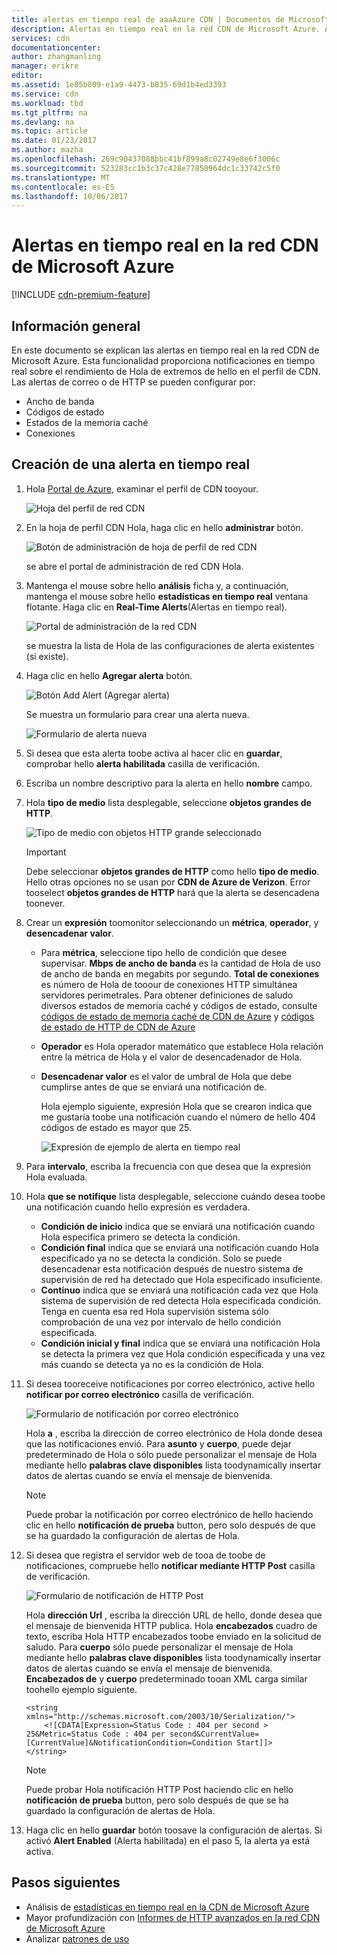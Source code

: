 ```yaml
---
title: alertas en tiempo real de aaaAzure CDN | Documentos de Microsoft
description: Alertas en tiempo real en la red CDN de Microsoft Azure. Alertas en tiempo real proporcionan notificaciones sobre el rendimiento de Hola de extremos de hello en el perfil de CDN.
services: cdn
documentationcenter: 
author: zhangmanling
manager: erikre
editor: 
ms.assetid: 1e85b809-e1a9-4473-b835-69d1b4ed3393
ms.service: cdn
ms.workload: tbd
ms.tgt_pltfrm: na
ms.devlang: na
ms.topic: article
ms.date: 01/23/2017
ms.author: mazha
ms.openlocfilehash: 269c90437088bbc41bf899a8c02749e8e6f3006c
ms.sourcegitcommit: 523283cc1b3c37c428e77850964dc1c33742c5f0
ms.translationtype: MT
ms.contentlocale: es-ES
ms.lasthandoff: 10/06/2017
---
```

# <a name="real-time-alerts-in-microsoft-azure-cdn"></a>Alertas en tiempo real en la red CDN de Microsoft Azure
[!INCLUDE [cdn-premium-feature](../../includes/cdn-premium-feature.md)]

## <a name="overview"></a>Información general
En este documento se explican las alertas en tiempo real en la red CDN de Microsoft Azure. Esta funcionalidad proporciona notificaciones en tiempo real sobre el rendimiento de Hola de extremos de hello en el perfil de CDN.  Las alertas de correo o de HTTP se pueden configurar por:

* Ancho de banda
* Códigos de estado
* Estados de la memoria caché
* Conexiones

## <a name="creating-a-real-time-alert"></a>Creación de una alerta en tiempo real
1. Hola [Portal de Azure](https://portal.azure.com), examinar el perfil de CDN tooyour.
   
    ![Hoja del perfil de red CDN](./media/cdn-real-time-alerts/cdn-profile-blade.png)
2. En la hoja de perfil CDN Hola, haga clic en hello **administrar** botón.
   
    ![Botón de administración de hoja de perfil de red CDN](./media/cdn-real-time-alerts/cdn-manage-btn.png)
   
    se abre el portal de administración de red CDN Hola.
3. Mantenga el mouse sobre hello **análisis** ficha y, a continuación, mantenga el mouse sobre hello **estadísticas en tiempo real** ventana flotante.  Haga clic en **Real-Time Alerts**(Alertas en tiempo real).
   
    ![Portal de administración de la red CDN](./media/cdn-real-time-alerts/cdn-premium-portal.png)
   
    se muestra la lista de Hola de las configuraciones de alerta existentes (si existe).
4. Haga clic en hello **Agregar alerta** botón.
   
    ![Botón Add Alert (Agregar alerta)](./media/cdn-real-time-alerts/cdn-add-alert.png)
   
    Se muestra un formulario para crear una alerta nueva.
   
    ![Formulario de alerta nueva](./media/cdn-real-time-alerts/cdn-new-alert.png)
5. Si desea que esta alerta toobe activa al hacer clic en **guardar**, comprobar hello **alerta habilitada** casilla de verificación.
6. Escriba un nombre descriptivo para la alerta en hello **nombre** campo.
7. Hola **tipo de medio** lista desplegable, seleccione **objetos grandes de HTTP**.
   
    ![Tipo de medio con objetos HTTP grande seleccionado](./media/cdn-real-time-alerts/cdn-http-large.png)
   
   > [!IMPORTANT]
   > Debe seleccionar **objetos grandes de HTTP** como hello **tipo de medio**.  Hello otras opciones no se usan por **CDN de Azure de Verizon**.  Error tooselect **objetos grandes de HTTP** hará que la alerta se desencadena toonever.
   > 
   > 
8. Crear un **expresión** toomonitor seleccionando un **métrica**, **operador**, y **desencadenar valor**.
   
   * Para **métrica**, seleccione tipo hello de condición que desee supervisar.  **Mbps de ancho de banda** es la cantidad de Hola de uso de ancho de banda en megabits por segundo.  **Total de conexiones** es número de Hola de tooour de conexiones HTTP simultánea servidores perimetrales.  Para obtener definiciones de saludo diversos estados de memoria caché y códigos de estado, consulte [códigos de estado de memoria caché de CDN de Azure](https://msdn.microsoft.com/library/mt759237.aspx) y [códigos de estado de HTTP de CDN de Azure](https://msdn.microsoft.com/library/mt759238.aspx)
   * **Operador** es Hola operador matemático que establece Hola relación entre la métrica de Hola y el valor de desencadenador de Hola.
   * **Desencadenar valor** es el valor de umbral de Hola que debe cumplirse antes de que se enviará una notificación de.
     
     Hola ejemplo siguiente, expresión Hola que se crearon indica que me gustaría toobe una notificación cuando el número de hello 404 códigos de estado es mayor que 25.
     
     ![Expresión de ejemplo de alerta en tiempo real](./media/cdn-real-time-alerts/cdn-expression.png)
9. Para **intervalo**, escriba la frecuencia con que desea que la expresión Hola evaluada.
10. Hola **que se notifique** lista desplegable, seleccione cuándo desea toobe una notificación cuando hello expresión es verdadera.
    
    * **Condición de inicio** indica que se enviará una notificación cuando Hola especifica primero se detecta la condición.
    * **Condición final** indica que se enviará una notificación cuando Hola especificado ya no se detecta la condición. Solo se puede desencadenar esta notificación después de nuestro sistema de supervisión de red ha detectado que Hola especificado insuficiente.
    * **Continuo** indica que se enviará una notificación cada vez que Hola sistema de supervisión de red detecta Hola especificada condición. Tenga en cuenta esa red Hola supervisión sistema sólo comprobación de una vez por intervalo de hello condición especificada.
    * **Condición inicial y final** indica que se enviará una notificación Hola se detecta la primera vez que Hola condición especificada y una vez más cuando se detecta ya no es la condición de Hola.
11. Si desea tooreceive notificaciones por correo electrónico, active hello **notificar por correo electrónico** casilla de verificación.  
    
    ![Formulario de notificación por correo electrónico](./media/cdn-real-time-alerts/cdn-notify-email.png)
    
    Hola **a** , escriba la dirección de correo electrónico de Hola donde desea que las notificaciones envió. Para **asunto** y **cuerpo**, puede dejar predeterminado de Hola o sólo puede personalizar el mensaje de Hola mediante hello **palabras clave disponibles** lista toodynamically insertar datos de alertas cuando se envía el mensaje de bienvenida.
    
    > [!NOTE]
    > Puede probar la notificación por correo electrónico de hello haciendo clic en hello **notificación de prueba** button, pero solo después de que se ha guardado la configuración de alertas de Hola.
    > 
    > 
12. Si desea que registra el servidor web de tooa de toobe de notificaciones, compruebe hello **notificar mediante HTTP Post** casilla de verificación.
    
    ![Formulario de notificación de HTTP Post](./media/cdn-real-time-alerts/cdn-notify-http.png)
    
    Hola **dirección Url** , escriba la dirección URL de hello, donde desea que el mensaje de bienvenida HTTP publica. Hola **encabezados** cuadro de texto, escriba Hola HTTP encabezados toobe enviado en la solicitud de saludo.  Para **cuerpo** sólo puede personalizar el mensaje de Hola mediante hello **palabras clave disponibles** lista toodynamically insertar datos de alertas cuando se envía el mensaje de bienvenida.  **Encabezados de** y **cuerpo** predeterminado tooan XML carga similar toohello ejemplo siguiente.
    
    ```
    <string xmlns="http://schemas.microsoft.com/2003/10/Serialization/">
        <![CDATA[Expression=Status Code : 404 per second > 25&Metric=Status Code : 404 per second&CurrentValue=[CurrentValue]&NotificationCondition=Condition Start]]>
    </string>
    ```
    
    > [!NOTE]
    > Puede probar Hola notificación HTTP Post haciendo clic en hello **notificación de prueba** button, pero solo después de que se ha guardado la configuración de alertas de Hola.
    > 
    > 
13. Haga clic en hello **guardar** botón toosave la configuración de alertas.  Si activó **Alert Enabled** (Alerta habilitada) en el paso 5, la alerta ya está activa.

## <a name="next-steps"></a>Pasos siguientes
* Análisis de [estadísticas en tiempo real en la CDN de Microsoft Azure](cdn-real-time-stats.md)
* Mayor profundización con [Informes de HTTP avanzados en la red CDN de Microsoft Azure](cdn-advanced-http-reports.md)
* Analizar [patrones de uso](cdn-analyze-usage-patterns.md)

